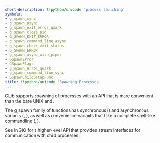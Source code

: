 ```yaml
---
short-description: !!python/unicode 'process launching'
symbols:
- g_spawn_sync
- g_spawn_async
- g_spawn_exit_error_quark
- g_spawn_close_pid
- G_SPAWN_EXIT_ERROR
- g_spawn_command_line_async
- g_spawn_check_exit_status
- G_SPAWN_ERROR
- g_spawn_async_with_pipes
- GSpawnError
- GSpawnFlags
- g_spawn_error_quark
- g_spawn_command_line_sync
- GSpawnChildSetupFunc
title: !!python/unicode 'Spawning Processes'
...
```


GLib supports spawning of processes with an API that is more
convenient than the bare UNIX [](fork) and [](exec).

The g_spawn family of functions has synchronous ([](g_spawn_sync))
and asynchronous variants ([](g_spawn_async), [](g_spawn_async_with_pipes)),
as well as convenience variants that take a complete shell-like
commandline ([](g_spawn_command_line_sync), [](g_spawn_command_line_async)).

See [](GSubprocess) in GIO for a higher-level API that provides
stream interfaces for communication with child processes.
